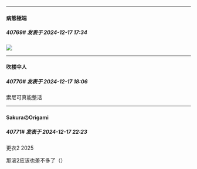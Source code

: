 ﻿
*****

####  病態極端  
##### 40769#       发表于 2024-12-17 17:34

<img src="https://p.sda1.dev/20/ca4efcb517914d7753083e6f1aec61fd/bocchi-acc.jpg" referrerpolicy="no-referrer">


*****

####  吹楼伞人  
##### 40770#       发表于 2024-12-17 18:06

索尼可真能整活


*****

####  SakuraのOrigami  
##### 40771#       发表于 2024-12-17 22:23

更衣2 2025

那滚2应该也差不多了（）

